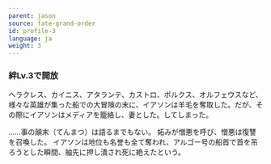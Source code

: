 ```yaml
---
parent: jason
source: fate-grand-order
id: profile-3
language: ja
weight: 3
---
```


### 絆Lv.3で開放

ヘラクレス、カイニス、アタランテ、カストロ、ポルクス、オルフェウスなど、様々な英雄が集った船での大冒険の末に、イアソンは羊毛を奪取した。だが、その際にイアソンはメディアを籠絡し、妻とした。してしまった。

……事の顛末（てんまつ）は語るまでもない。
妬みが憎悪を呼び、憎悪は復讐を召喚した。
イアソンは地位も名誉も全て奪われ、アルゴー号の船首で首を吊ろうとした瞬間、舳先に押し潰され死に絶えたという。
